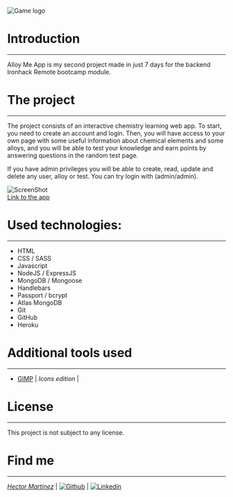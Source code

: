 ![Game logo](https://i.ibb.co/v1ZbFYQ/Alloy-Me-App-title.png)

# Introduction
---

Alloy Me App is my second project made in just 7 days for the backend Ironhack Remote bootcamp module.

# The project
---

The project consists of an interactive chemistry learning web app. To start, you need to create an account and login. Then, you will have access to your own page with some useful information about chemical elements and some alloys, and you will be able to test your knowledge and earn points by answering questions in the random test page.

If you have admin privileges you will be able to create, read, update and delete any user, alloy or test. You can try login with (admin/admin).

![ScreenShot](https://i.ibb.co/RCYqq04/Alloy-Me-App-example-BG.png)  
[Link to the app](https://alloy-me-app.herokuapp.com/)

# Used technologies:
---
* HTML
* CSS / SASS
* Javascript
* NodeJS / ExpressJS
* MongoDB / Mongoose
* Handlebars
* Passport / bcrypt
* Atlas MongoDB
* Git
* GitHub
* Heroku

# Additional tools used
---

* [GIMP](https://www.gimp.org/) | *Icons edition* |

# License
---
This project is not subject to any license.

# Find me
---
[*Hector Martinez*](#) | [![Github](https://i.ibb.co/nrRVS23/github-metal.png)](https://github.com/Thornnk/) |  [![Linkedin](https://i.ibb.co/yprHbRz/linkedin-metal.png)](https://www.linkedin.com/in/hector-md/)